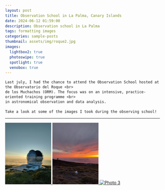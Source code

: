 ```yaml
---
layout: post
title: Observation School in La Palma, Canary Islands
date: 2024-06-12 01:59:00
description: Observation school in La Palma
tags: formatting images
categories: sample-posts
thumbnail: assets/img/roque2.jpg
images:
  lightbox2: true
  photoswipe: true
  spotlight: true
  venobox: true
---
```


````
Last july, I had the chance to attend the Observation School hosted at the Observatorio del Roque <br>
de los Muchachos (ORM). The focus was on an intensive, practice-oriented training programme <br>
in astronomical observation and data analysis.

Take a look at some of the images I took during the observing school!
````
---

<div class="spotlight-group">
    <a class="spotlight" href="/assets/img/roque2.jpg">
        <img src="/assets/img/roque2.jpg" alt="Photo 1" style="width: 150px; height: auto;"/>
    </a>
    <a class="spotlight" href="/assets/img/roque1.jpg">
        <img src="/assets/img/roque1.jpg" alt="Photo 2" style="width: 150px; height: auto;"/>
    </a>
    <a class="spotlight" href="/assets/img/roque3.jpg">
        <img src="/assets/img/roque3.jpg" alt="Photo 3" style="width: 150px; height: auto;"/>
    </a>
</div>